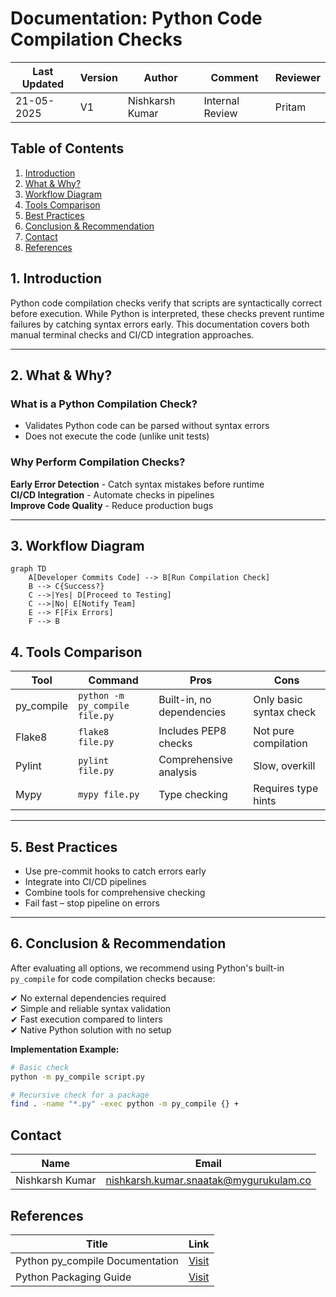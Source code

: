 # Documentation: Python Code Compilation Checks

| Last Updated | Version | Author          | Comment         | Reviewer |
|--------------|---------|-----------------|-----------------|----------|
|  21-05-2025  | V1      | Nishkarsh Kumar | Internal Review | Pritam   |

## Table of Contents
1. [Introduction](#1-introduction)  
2. [What & Why?](#2-what--why)  
3. [Workflow Diagram](#3-workflow-diagram)  
4. [Tools Comparison](#4-tools-comparison)  
5. [Best Practices](#5-best-practices)  
6. [Conclusion & Recommendation](#6-conclusion--recommendation)  
7. [Contact](#contact)  
8. [References](#references)

## 1. Introduction
Python code compilation checks verify that scripts are syntactically correct before execution. While Python is interpreted, these checks prevent runtime failures by catching syntax errors early. This documentation covers both manual terminal checks and CI/CD integration approaches.

---

## 2. What & Why?

### What is a Python Compilation Check?
- Validates Python code can be parsed without syntax errors  
- Does not execute the code (unlike unit tests)

### Why Perform Compilation Checks?
**Early Error Detection** - Catch syntax mistakes before runtime  
**CI/CD Integration** - Automate checks in pipelines  
**Improve Code Quality** - Reduce production bugs  

---

## 3. Workflow Diagram
```mermaid
graph TD
    A[Developer Commits Code] --> B[Run Compilation Check]
    B --> C{Success?}
    C -->|Yes| D[Proceed to Testing]
    C -->|No| E[Notify Team]
    E --> F[Fix Errors]
    F --> B
```

## 4. Tools Comparison

| Tool      | Command                         | Pros                          | Cons                      |
|-----------|----------------------------------|-------------------------------|---------------------------|
| py_compile| `python -m py_compile file.py`  | Built-in, no dependencies     | Only basic syntax check   |
| Flake8    | `flake8 file.py`                | Includes PEP8 checks          | Not pure compilation      |
| Pylint    | `pylint file.py`                | Comprehensive analysis        | Slow, overkill            |
| Mypy      | `mypy file.py`                  | Type checking                 | Requires type hints       |

---

## 5. Best Practices

- Use pre-commit hooks to catch errors early  
- Integrate into CI/CD pipelines  
- Combine tools for comprehensive checking  
- Fail fast – stop pipeline on errors  

---

## 6. Conclusion & Recommendation

After evaluating all options, we recommend using Python's built-in `py_compile` for code compilation checks because:

✔ No external dependencies required  
✔ Simple and reliable syntax validation  
✔ Fast execution compared to linters  
✔ Native Python solution with no setup  

**Implementation Example:**

```bash
# Basic check
python -m py_compile script.py

# Recursive check for a package
find . -name "*.py" -exec python -m py_compile {} +
```
## Contact

| **Name**    | **Email**                |
|-------------|--------------------------|
| Nishkarsh Kumar     | nishkarsh.kumar.snaatak@mygurukulam.co  |


## References  

| Title                          | Link                                                                 |  
|--------------------------------|----------------------------------------------------------------------|  
| Python py_compile Documentation       | [Visit](https://docs.python.org/3/library/py_compile.html) |  
| Python Packaging Guide                  | [Visit](https://packaging.python.org/en/latest/) |  
